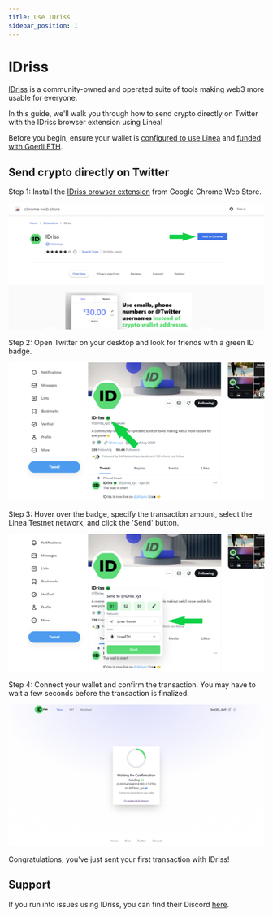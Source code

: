 ```yaml
---
title: Use IDriss
sidebar_position: 1
---
```


# IDriss

[IDriss](https://www.idriss.xyz/) is a community-owned and operated suite of tools making web3 more usable for everyone.

In this guide, we'll walk you through how to send crypto directly on Twitter with the IDriss browser extension using Linea!

Before you begin, ensure your wallet is [configured to use Linea](../set-up-your-wallet.md) and [funded with Goerli ETH](../use-linea/fund.md#get-test-eth-on-goerli).

## Send crypto directly on Twitter

Step 1: Install the [IDriss browser extension](https://chrome.google.com/webstore/detail/idriss/fghhpjoffbgecjikiipbkpdakfmkbmig) from Google Chrome Web Store.

![IDriss browser extension](../../assets/idriss/idriss_browser_extension.png)

Step 2: Open Twitter on your desktop and look for friends with a green ID badge.

![IDriss browser extension displaying a green ID badge on Twitter](../../assets/idriss/idriss_browser_extension_twitter_badge.png)

Step 3: Hover over the badge, specify the transaction amount, select the Linea Testnet network, and click the 'Send' button.

![Linea network in the IDriss browser extension](../../assets/idriss/idriss_browser_extension_twitter_linea.png)

Step 4: Connect your wallet and confirm the transaction. You may have to wait a few seconds before the transaction is finalized.

![Confirmation screen after a successful transaction](../../assets/idriss/idriss_browser_extension_confirming.png)

Congratulations, you've just sent your first transaction with IDriss!

## Support

If you run into issues using IDriss, you can find their Discord [here](https://discord.gg/RJhJKamjw5).
